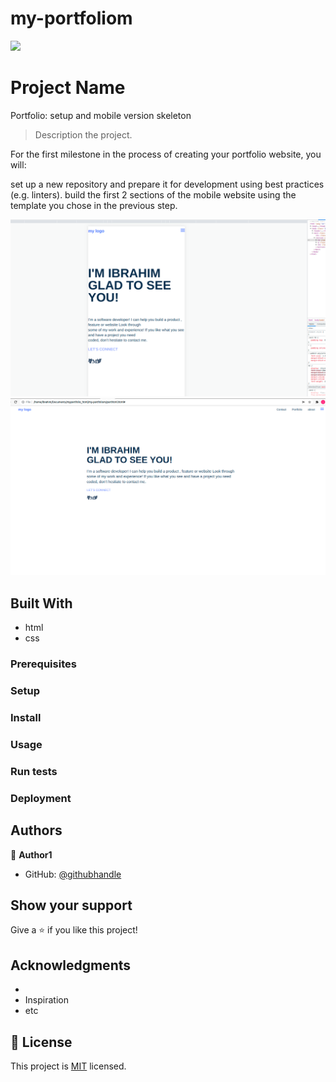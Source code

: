 # my-portfoliom
![](https://img.shields.io/badge/Microverse-blueviolet)

# Project Name


Portfolio: setup and mobile version skeleton

> Description the project.

For the first milestone in the process of creating your portfolio website, you will:

set up a new repository and prepare it for development using best practices (e.g. linters).
build the first 2 sections of the mobile website using the template you chose in the previous step.

![screenshot](./p.png)
![screenshot](./p1.png)
## Built With

- html
- css





### Prerequisites

### Setup

### Install

### Usage

### Run tests

### Deployment



## Authors

👤 **Author1**

- GitHub: [@githubhandle](https://github.com/ibrahim777764)


## Show your support

Give a ⭐️ if you like this project!

## Acknowledgments

- 
- Inspiration
- etc

## 📝 License

This project is [MIT](./MIT.md) licensed.

